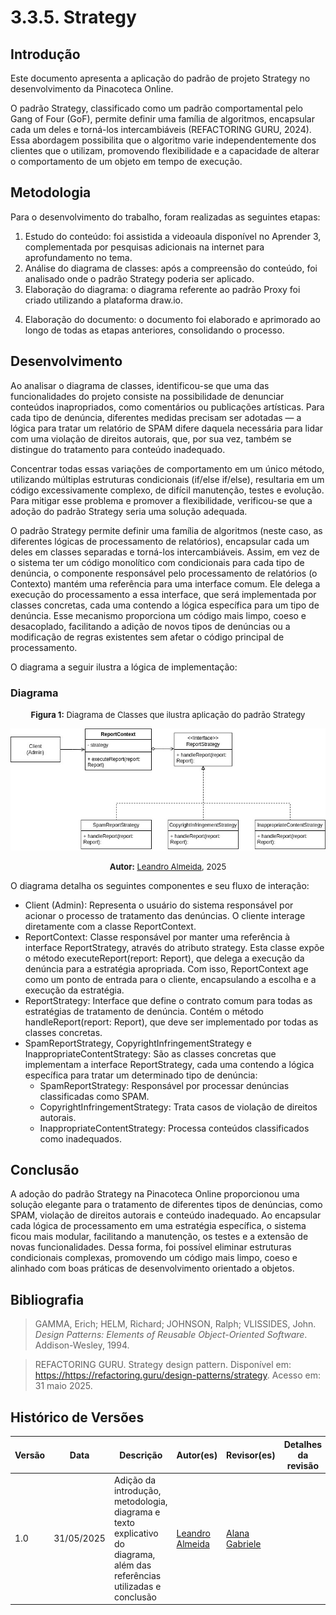 # 3.3.5. Strategy

## Introdução

Este documento apresenta a aplicação do padrão de projeto Strategy no desenvolvimento da Pinacoteca Online.

O padrão Strategy, classificado como um padrão comportamental pelo Gang of Four (GoF), permite definir uma família de algoritmos, encapsular cada um deles e torná-los intercambiáveis (REFACTORING GURU, 2024). Essa abordagem possibilita que o algoritmo varie independentemente dos clientes que o utilizam, promovendo flexibilidade e a capacidade de alterar o comportamento de um objeto em tempo de execução.

## Metodologia

Para o desenvolvimento do trabalho, foram realizadas as seguintes etapas:

1. Estudo do conteúdo: foi assistida a videoaula disponível no Aprender 3, complementada por pesquisas adicionais na internet para aprofundamento no tema.
2. Análise do diagrama de classes: após a compreensão do conteúdo, foi analisado onde o padrão Strategy poderia ser aplicado.
3. Elaboração do diagrama: o diagrama referente ao padrão Proxy foi criado utilizando a plataforma draw.io.
<!-- 4. Implementação do código: foi realizada a codificação conforme o diagrama elaborado. -->
4. Elaboração do documento: o documento foi elaborado e aprimorado ao longo de todas as etapas anteriores, consolidando o processo.

## Desenvolvimento

Ao analisar o diagrama de classes, identificou-se que uma das funcionalidades do projeto consiste na possibilidade de denunciar conteúdos inapropriados, como comentários ou publicações artísticas. Para cada tipo de denúncia, diferentes medidas precisam ser adotadas — a lógica para tratar um relatório de SPAM difere daquela necessária para lidar com uma violação de direitos autorais, que, por sua vez, também se distingue do tratamento para conteúdo inadequado.

Concentrar todas essas variações de comportamento em um único método, utilizando múltiplas estruturas condicionais (if/else if/else), resultaria em um código excessivamente complexo, de difícil manutenção, testes e evolução. Para mitigar esse problema e promover a flexibilidade, verificou-se que a adoção do padrão Strategy seria uma solução adequada.

O padrão Strategy permite definir uma família de algoritmos (neste caso, as diferentes lógicas de processamento de relatórios), encapsular cada um deles em classes separadas e torná-los intercambiáveis. Assim, em vez de o sistema ter um código monolítico com condicionais para cada tipo de denúncia, o componente responsável pelo processamento de relatórios (o Contexto) mantém uma referência para uma interface comum. Ele delega a execução do processamento a essa interface, que será implementada por classes concretas, cada uma contendo a lógica específica para um tipo de denúncia. Esse mecanismo proporciona um código mais limpo, coeso e desacoplado, facilitando a adição de novos tipos de denúncias ou a modificação de regras existentes sem afetar o código principal de processamento.

O diagrama a seguir ilustra a lógica de implementação:

### Diagrama

<font size="2"><p style="text-align: center"><b>Figura 1:</b> Diagrama de Classes que ilustra aplicação do padrão Strategy</p></font>

<div style="text-align: center;">

![strategy](./assets/images/strategy.jpg)

</div>

<font size="2"><p style="text-align: center"><b>Autor:</b> <a href="https://github.com/leanars">Leandro Almeida</a>, 2025</p></font>

O diagrama detalha os seguintes componentes e seu fluxo de interação:

- Client (Admin): Representa o usuário do sistema responsável por acionar o processo de tratamento das denúncias. O cliente interage diretamente com a classe ReportContext.
- ReportContext: Classe responsável por manter uma referência à interface ReportStrategy, através do atributo strategy. Esta classe expõe o método executeReport(report: Report), que delega a execução da denúncia para a estratégia apropriada. Com isso, ReportContext age como um ponto de entrada para o cliente, encapsulando a escolha e a execução da estratégia.
- ReportStrategy: Interface que define o contrato comum para todas as estratégias de tratamento de denúncia. Contém o método handleReport(report: Report), que deve ser implementado por todas as classes concretas.
- SpamReportStrategy, CopyrightInfringementStrategy e InappropriateContentStrategy: São as classes concretas que implementam a interface ReportStrategy, cada uma contendo a lógica específica para tratar um determinado tipo de denúncia:
  - SpamReportStrategy: Responsável por processar denúncias classificadas como SPAM.
  - CopyrightInfringementStrategy: Trata casos de violação de direitos autorais.
  - InappropriateContentStrategy: Processa conteúdos classificados como inadequados.

<!-- ### Código

## Demonstração do Código sendo Executado

- [Execução do Código](https://drive.google.com)</br>
  Participantes: Fulano da Silva e Ciclano Rodrigues
- [Repositório do Código](#) -->

## Conclusão

A adoção do padrão Strategy na Pinacoteca Online proporcionou uma solução elegante para o tratamento de diferentes tipos de denúncias, como SPAM, violação de direitos autorais e conteúdo inadequado. Ao encapsular cada lógica de processamento em uma estratégia específica, o sistema ficou mais modular, facilitando a manutenção, os testes e a extensão de novas funcionalidades. Dessa forma, foi possível eliminar estruturas condicionais complexas, promovendo um código mais limpo, coeso e alinhado com boas práticas de desenvolvimento orientado a objetos.

## Bibliografia

> GAMMA, Erich; HELM, Richard; JOHNSON, Ralph; VLISSIDES, John. _Design Patterns: Elements of Reusable Object-Oriented Software_. Addison-Wesley, 1994.

> REFACTORING GURU. Strategy design pattern. Disponível em: <https://https://refactoring.guru/design-patterns/strategy>. Acesso em: 31 maio 2025.

## Histórico de Versões

| Versão | Data       | Descrição                                                                                                                | Autor(es)                                     | Revisor(es)             | Detalhes da revisão |
| ------ | ---------- | ------------------------------------------------------------------------------------------------------------------------ | --------------------------------------------- | ----------------------- | ------------------- |
| 1.0    | 31/05/2025 | Adição da introdução, metodologia, diagrama e texto explicativo do diagrama, além das referências utilizadas e conclusão | [Leandro Almeida](https://github.com/leanars) | [Alana Gabriele](https://github.com/alanagabriele) |                     |

